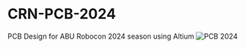 # CRN-PCB-2024
PCB Design for ABU Robocon 2024 season using Altium
![PCB 2024](https://github.com/user-attachments/assets/e31fe175-fa81-4a65-bbfa-7ffea07cf830)
